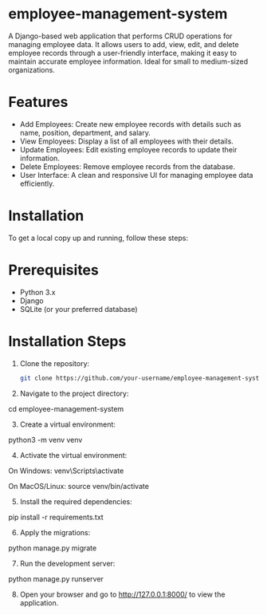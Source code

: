 # employee-management-system
A Django-based web application that performs CRUD operations for managing employee data. It allows users to add, view, edit, and delete employee records through a user-friendly interface, making it easy to maintain accurate employee information. Ideal for small to medium-sized organizations.

# Features

- Add Employees: Create new employee records with details such as name, position, department, and salary.
- View Employees: Display a list of all employees with their details.
- Update Employees: Edit existing employee records to update their information.
- Delete Employees: Remove employee records from the database.
- User Interface: A clean and responsive UI for managing employee data efficiently.

# Installation

To get a local copy up and running, follow these steps:

# Prerequisites

- Python 3.x
- Django
- SQLite (or your preferred database)

# Installation Steps

1. Clone the repository:
   ```bash
   git clone https://github.com/your-username/employee-management-system.git

2. Navigate to the project directory:

cd employee-management-system

3. Create a virtual environment:

python3 -m venv venv

4. Activate the virtual environment:

On Windows:
venv\Scripts\activate

On MacOS/Linux:
source venv/bin/activate

5. Install the required dependencies:

pip install -r requirements.txt

6. Apply the migrations:

python manage.py migrate

7. Run the development server:

python manage.py runserver

8. Open your browser and go to http://127.0.0.1:8000/ to view the application.

